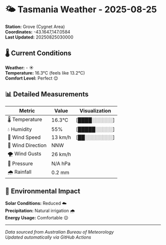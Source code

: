 # 🌤️ Tasmania Weather - 2025-08-25

**Station:** Grove (Cygnet Area)  
**Coordinates:** -43.1647,147.0584  
**Last Updated:** 20250825030000

## 🌡️ Current Conditions

**Weather:** - ☀️  
**Temperature:** 16.3°C (feels like 13.2°C)  
**Comfort Level:** Perfect 😌

## 📊 Detailed Measurements

| Metric | Value | Visualization |
|--------|-------|---------------|
| 🌡️ Temperature | 16.3°C | [████░░░░░░] |
| 💧 Humidity | 55% | [█████░░░░░] |
| 💨 Wind Speed | 13 km/h | [██░░░░░░░░] |
| 🧭 Wind Direction | NNW | |
| 🌪️ Wind Gusts | 26 km/h | |
| 🔽 Pressure | N/A hPa | |
| 🌧️ Rainfall | 0.2 mm | |

## 🌱 Environmental Impact

**Solar Conditions:** Reduced ☁️  
**Precipitation:** Natural irrigation 🌧️  
**Energy Usage:** Comfortable 😌

---
*Data sourced from Australian Bureau of Meteorology*  
*Updated automatically via GitHub Actions*
